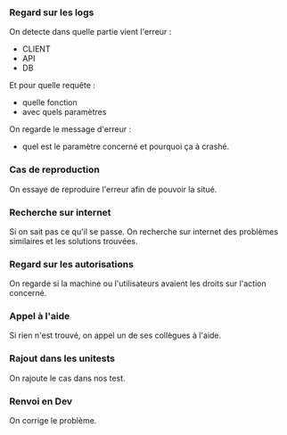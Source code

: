 ### Regard sur les logs
On detecte dans quelle partie vient l'erreur :
 - CLIENT
 - API
 - DB

Et pour quelle requête :
 - quelle fonction
 - avec quels paramètres

On regarde le message d'erreur :
 - quel est le paramètre concerné et pourquoi ça à crashé.

### Cas de reproduction
On essaye de reproduire l'erreur afin de pouvoir la situé.

### Recherche sur internet
Si on sait pas ce qu'il se passe. On recherche sur internet des problèmes similaires et les solutions trouvées.

### Regard sur les autorisations
On regarde si la machine ou l'utilisateurs avaient les droits sur l'action concerné.

### Appel à l'aide
Si rien n'est trouvé, on appel un de ses collègues à l'aide.

### Rajout dans les unitests
On rajoute le cas dans nos test.

### Renvoi en Dev
On corrige le problème.